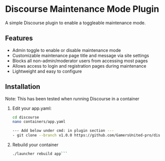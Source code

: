 # Discourse Maintenance Mode Plugin

A simple Discourse plugin to enable a toggleable maintenance mode.

## Features

- Admin toggle to enable or disable maintenance mode  
- Customizable maintenance page title and message via site settings  
- Blocks all non-admin/moderator users from accessing most pages  
- Allows access to login and registration pages during maintenance  
- Lightweight and easy to configure

## Installation

Note: This has been tested when running Discourse in a container

1. Edit your app.yaml:
   ```bash
   cd discourse
   nano containers/app.yaml

   --- Add below under cmd: in plugin section ---
   - git clone --branch v1.0.0 https://github.com/GamersUnited-pro/discourse-maintenance-mode.git```
4. Rebuild your container
   ```bash
   ./launcher rebuild app```
